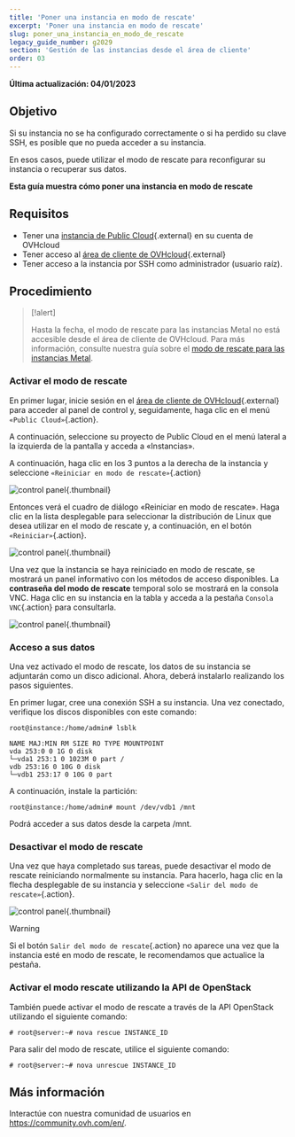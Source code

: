 ```yaml
---
title: 'Poner una instancia en modo de rescate'
excerpt: 'Poner una instancia en modo de rescate'
slug: poner_una_instancia_en_modo_de_rescate
legacy_guide_number: g2029
section: 'Gestión de las instancias desde el área de cliente'
order: 03
---
```


**Última actualización: 04/01/2023**

## Objetivo

Si su instancia no se ha configurado correctamente o si ha perdido su clave SSH, es posible que no pueda acceder a su instancia.

En esos casos, puede utilizar el modo de rescate para reconfigurar su instancia o recuperar sus datos. 

**Esta guía muestra cómo poner una instancia en modo de rescate**

## Requisitos

* Tener una [instancia de Public Cloud](https://www.ovhcloud.com/es/public-cloud/){.external} en su cuenta de OVHcloud
* Tener acceso al [área de cliente de OVHcloud](https://ca.ovh.com/auth/?action=gotomanager&from=https://www.ovh.com/world/&ovhSubsidiary=ws){.external}
* Tener acceso a la instancia por SSH como administrador (usuario raíz).

## Procedimiento

> [!alert]
>
> Hasta la fecha, el modo de rescate para las instancias Metal no está accesible desde el área de cliente de OVHcloud. Para más información, consulte nuestra guía sobre el [modo de rescate para las instancias Metal](https://docs.ovh.com/us/es/public-cloud/metal-instance-rescue-mode/).


### Activar el modo de rescate

En primer lugar, inicie sesión en el [área de cliente de OVHcloud](https://ca.ovh.com/auth/?action=gotomanager&from=https://www.ovh.com/world/&ovhSubsidiary=ws){.external} para acceder al panel de control y, seguidamente, haga clic en el menú `«Public Cloud»`{.action}.

A continuación, seleccione su proyecto de Public Cloud en el menú lateral a la izquierda de la pantalla y acceda a «Instancias».

A continuación, haga clic en los 3 puntos a la derecha de la instancia y seleccione `«Reiniciar en modo de rescate»`{.action}

![control panel](images/rescue2022.png){.thumbnail}

Entonces verá el cuadro de diálogo «Reiniciar en modo de rescate». Haga clic en la lista desplegable para seleccionar la distribución de Linux que desea utilizar en el modo de rescate y, a continuación, en el botón `«Reiniciar»`{.action}.

![control panel](images/rescue2.png){.thumbnail}

Una vez que la instancia se haya reiniciado en modo de rescate, se mostrará un panel informativo con los métodos de acceso disponibles. La **contraseña del modo de rescate** temporal solo se mostrará en la consola VNC. Haga clic en su instancia en la tabla y acceda a la pestaña `Consola VNC`{.action} para consultarla.

![control panel](images/rescuedata.png){.thumbnail}


### Acceso a sus datos

Una vez activado el modo de rescate, los datos de su instancia se adjuntarán como un disco adicional. Ahora, deberá instalarlo realizando los pasos siguientes.

En primer lugar, cree una conexión SSH a su instancia. Una vez conectado, verifique los discos disponibles con este comando:

```
root@instance:/home/admin# lsblk

NAME MAJ:MIN RM SIZE RO TYPE MOUNTPOINT
vda 253:0 0 1G 0 disk
└─vda1 253:1 0 1023M 0 part /
vdb 253:16 0 10G 0 disk
└─vdb1 253:17 0 10G 0 part
```

A continuación, instale la partición:

```
root@instance:/home/admin# mount /dev/vdb1 /mnt
```

Podrá acceder a sus datos desde la carpeta /mnt.

### Desactivar el modo de rescate

Una vez que haya completado sus tareas, puede desactivar el modo de rescate reiniciando normalmente su instancia. Para hacerlo, haga clic en la flecha desplegable de su instancia y seleccione `«Salir del modo de rescate»`{.action}.

![control panel](images/rescueexit2022.png){.thumbnail}

> [!warning]
> Si el botón `Salir del modo de rescate`{.action} no aparece una vez que la instancia esté en modo de rescate, le recomendamos que actualice la pestaña.
>

### Activar el modo rescate utilizando la API de OpenStack

También puede activar el modo de rescate a través de la API OpenStack utilizando el siguiente comando:

```
# root@server:~# nova rescue INSTANCE_ID
```

Para salir del modo de rescate, utilice el siguiente comando:

```
# root@server:~# nova unrescue INSTANCE_ID
```

## Más información

Interactúe con nuestra comunidad de usuarios en <https://community.ovh.com/en/>.
